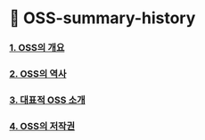 # :star2: OSS-summary-history

### [1. OSS의 개요](https://github.com/choijunsun/OSS-summary-history/blob/main/OSS-summary.md)
### [2. OSS의 역사](https://github.com/choijunsun/OSS-summary-history/blob/main/OSS-history.md)
###
### [3. 대표적 OSS 소개](https://github.com/choijunsun/OSS-summary-history/blob/main/OSS-software.md)
### [4. OSS의 저작권](https://github.com/choijunsun/OSS-summary-history/blob/main/OSS-copyright.md)
